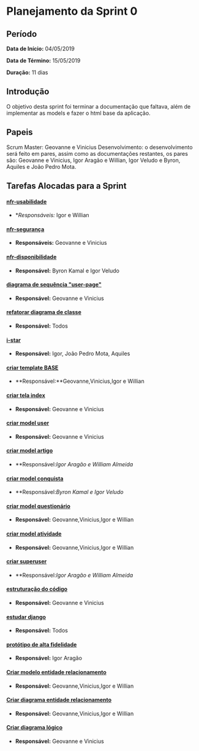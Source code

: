 # Planejamento da Sprint 0

## Período
**Data de Início:** 04/05/2019

**Data de Término:** 15/05/2019

**Duração:** 11 dias

## Introdução
O objetivo desta sprint foi terminar a documentação que faltava, além de implementar as models e fazer o html base da aplicação.

## Papeis
Scrum Master: Geovanne e Vinicius
Desenvolvimento: o desenvolvimento será feito em pares, assim como as documentações restantes, os pares são: Geovanne e Vinicius, Igor Aragão e Willian, Igor Veludo e Byron, Aquiles e João Pedro Mota.

## Tarefas Alocadas para a Sprint

#### [nfr-usabilidade]()
* **Responsáveis:* Igor e Willian

#### [nfr-segurança]()
* **Responsáveis:** Geovanne e Vinicius

#### [nfr-disponibilidade]()
* **Responsável:** Byron Kamal e Igor Veludo

#### [diagrama de sequência "user-page"]()
* **Responsável:** Geovanne e Vinicius

#### [refatorar diagrama de classe]()
* **Responsável:** Todos

#### [i-star]()
* **Responsável:** Igor, João Pedro Mota, Aquiles

#### [criar template BASE]()
* **Responsável:**Geovanne,Vinicius,Igor e Willian

#### [criar tela index]()
* **Responsável:** Geovanne e Vinicius

#### [criar model user]()
* **Responsável:** Geovanne e Vinicius

#### [criar model artigo]()
* **Responsável:*Igor Aragão e William Almeida*

#### [criar model conquista]()
* **Responsável:*Byron Kamal e Igor Veludo*

#### [criar model questionário]()
* **Responsável:** Geovanne,Vinicius,Igor e Willian

#### [criar model atividade]()
* **Responsável:** Geovanne,Vinicius,Igor e Willian

#### [criar superuser]()
* **Responsável:*Igor Aragão e William Almeida*

#### [estruturação do código]()
* **Responsável:** Geovanne e Vinicius

#### [estudar django]()
* **Responsável:** Todos

#### [protótipo de alta fidelidade]()
* **Responsável:** Igor Aragão

#### [Criar modelo entidade relacionamento]()
* **Responsável:** Geovanne,Vinicius,Igor e Willian

#### [Criar diagrama entidade relacionamento]()
* **Responsável:** Geovanne,Vinicius,Igor e Willian

#### [Criar diagrama lógico]()
* **Responsável:** Geovanne e Vinicius
